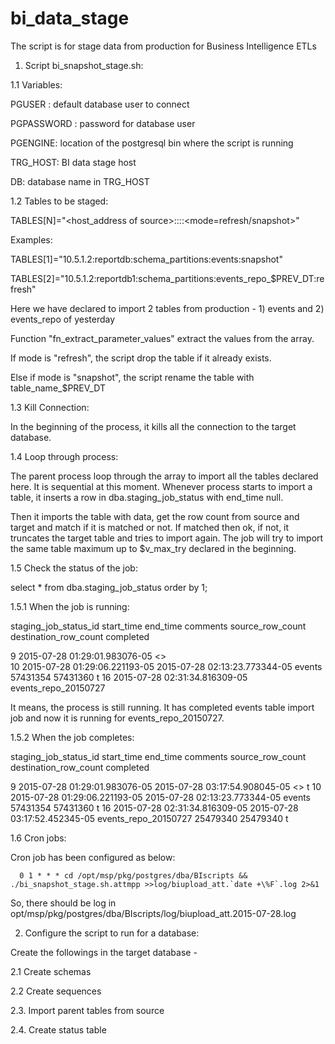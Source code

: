 # bi_data_stage
The script is for stage data from production for Business Intelligence ETLs

1. Script bi_snapshot_stage.sh:



1.1 Variables:

PGUSER : default database user to connect

PGPASSWORD : password for database user

PGENGINE: location of the postgresql bin where the script is running

TRG_HOST: BI data stage host

DB: database name in TRG_HOST



1.2 Tables to be staged:

TABLES[N]="<host_address of source>:<database name>:<schema name>:<table name>:<mode=refresh/snapshot>"

Examples:

TABLES[1]="10.5.1.2:reportdb:schema_partitions:events:snapshot"

TABLES[2]="10.5.1.2:reportdb1:schema_partitions:events_repo_$PREV_DT:refresh"

Here we have declared to import 2 tables from production - 1) events and 2) events_repo of yesterday

Function "fn_extract_parameter_values" extract the values from the array.

If mode is "refresh", the script drop the table if it already exists.

Else if mode is "snapshot", the script rename the table with table_name_$PREV_DT



1.3 Kill Connection:

In the beginning of the process, it kills all the connection to the target database.

1.4 Loop through process:

The parent process loop through the array to import all the tables declared here. It is sequential at this moment. Whenever process starts to import a table, it inserts a row in dba.staging_job_status with end_time null.

Then it imports the table with data, get the row count from source and target and match if it is matched or not. If matched then ok, if not, it truncates the target table and tries to import again. The job will try to import the same table maximum up to $v_max_try declared in the beginning.



1.5 Check the status of the job:

select * from dba.staging_job_status order by 1;



1.5.1 When the job is running:

 

 staging_job_status_id 	          start_time           	           end_time            	         comments          	 source_row_count 	 destination_row_count 	 completed 
 	 	 	 	 	 	 
9	 2015-07-28 01:29:01.983076-05 	 	 <<Parent job>>            	                  	                       	 
10	 2015-07-28 01:29:06.221193-05 	 2015-07-28 02:13:23.773344-05 	events            	57431354	57431360	 t
16	 2015-07-28 02:31:34.816309-05 	 	 events_repo_20150727 	 	 	





It means, the process is still running. It has completed events table import job and now it is running for events_repo_20150727.



1.5.2 When the job completes:



 staging_job_status_id 	          start_time           	           end_time            	         comments          	 source_row_count 	 destination_row_count 	 completed 
 	 	 	 	 	 	 
9	 2015-07-28 01:29:01.983076-05 	 2015-07-28 03:17:54.908045-05 	 <<Parent job>>            	                  	                       	 t
10	 2015-07-28 01:29:06.221193-05 	 2015-07-28 02:13:23.773344-05 	events            	57431354	57431360	 t
16	 2015-07-28 02:31:34.816309-05 	 2015-07-28 03:17:52.452345-05 	 events_repo_20150727 	25479340	25479340	 t


1.6 Cron jobs:

Cron job has been configured as below:

      0 1 * * * cd /opt/msp/pkg/postgres/dba/BIscripts && ./bi_snapshot_stage.sh.attmpp >>log/biupload_att.`date +\%F`.log 2>&1

So, there should be log in opt/msp/pkg/postgres/dba/BIscripts/log/biupload_att.2015-07-28.log



2. Configure the script to run for a database:

Create the followings in the target database - 

2.1 Create schemas 

2.2 Create sequences

2.3. Import parent tables from source

2.4. Create status table

 

